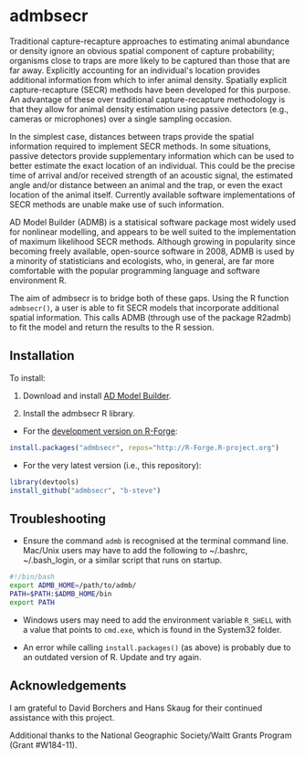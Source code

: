 # admbsecr

Traditional capture-recapture approaches to estimating animal abundance or density ignore an obvious spatial component of capture probability; organisms close to traps are more likely to be captured than those that are far away. Explicitly accounting for an individual's location provides additional information from which to infer animal density. Spatially explicit capture-recapture (SECR) methods have been developed for this purpose. An advantage of these over traditional capture-recapture methodology is that they allow for animal density estimation using passive detectors (e.g., cameras or microphones) over a single sampling occasion.

In the simplest case, distances between traps provide the spatial information required to implement SECR methods. In some situations, passive detectors provide supplementary information which can be used to better estimate the exact location of an individual. This could be the precise time of arrival and/or received strength of an acoustic signal, the estimated angle and/or distance between an animal and the trap, or even the exact location of the animal itself. Currently available software implementations of SECR methods are unable make use of such information.

AD Model Builder (ADMB) is a statisical software package most widely used for nonlinear modelling, and appears to be well suited to the implementation of maximum likelihood SECR methods. Although growing in popularity since becoming freely available, open-source software in 2008, ADMB is used by a minority of statisticians and ecologists, who, in general, are far more comfortable with the popular programming language and software environment R.

The aim of admbsecr is to bridge both of these gaps. Using the R function `admbsecr()`, a user is able to fit SECR models that incorporate additional spatial information. This calls ADMB (through use of the package R2admb) to fit the model and return the results to the R session.

## Installation

To install:

1. Download and install [AD Model Builder](http://admb-project.org/).

2. Install the admbsecr R library.

* For the [development version on R-Forge](https://r-forge.r-project.org/projects/admbsecr/):

```r
install.packages("admbsecr", repos="http://R-Forge.R-project.org")
```

* For the very latest version (i.e., this repository):

```r
library(devtools)
install_github("admbsecr", "b-steve")
```

## Troubleshooting

* Ensure the command `admb` is recognised at the terminal command line. Mac/Unix users may have to add the following to ~/.bashrc, ~/.bash_login, or a similar script that runs on startup.
```bash
#!/bin/bash
export ADMB_HOME=/path/to/admb/
PATH=$PATH:$ADMB_HOME/bin
export PATH
```

* Windows users may need to add the environment variable `R_SHELL` with a value that points to `cmd.exe`, which is found in the System32 folder.

* An error while calling `install.packages()` (as above) is probably due to an outdated version of R. Update and try again.

## Acknowledgements

I am grateful to David Borchers and Hans Skaug for their continued assistance with this project.

Additional thanks to the National Geographic Society/Waitt Grants Program (Grant #W184-11).
